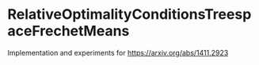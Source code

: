 # RelativeOptimalityConditionsTreespaceFrechetMeans

Implementation and experiments for https://arxiv.org/abs/1411.2923
